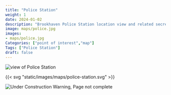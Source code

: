 ```yaml
---
title: "Police Station"
weight: 1
date: 2024-01-02
description: "Brookhaven Police Station location view and related secrets"
image: maps/police.jpg
images: 
- maps/police.jpg
Categories: ["point of interest","map"]
Tags: ["Police Station"]
draft: false
--- 
```



<!-- ![LOC PIC]() -->

![view of Police Station](/images/maps/police.jpg)

{{< svg "static/images/maps/police-station.svg" >}}

![Under Construction Warning, Page not complete](/images/under_construction.png)

<!-- <hr style="background-color: #28b44c" size=8>

### CaseBook Items

- [URL](/)

<hr style="background-color: #28b44c" size=8>

### Quests

- [URL](/) -->